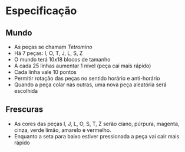 # Especificação

## Mundo
- As peças se chamam *Tetromino*
- Há 7 peças: I, O, T, J, L, S, Z
- O mundo terá 10x18 blocos de tamanho
- A cada 25 linhas aumentar 1 nível (peça cai mais rápido)
- Cada linha vale 10 pontos
- Permitir rotação das peças no sentido horário e anti-horário
- Quando a peça colar nas outras, uma nova peça aleatória será escolhida

## Frescuras
- As cores das peças I, J, L, O, S, T, Z serão ciano, púrpura, magenta, cinza,
  verde limão, amarelo e vermelho.
- Enquanto a seta para baixo estiver pressionada a peça vai cair mais rápido

